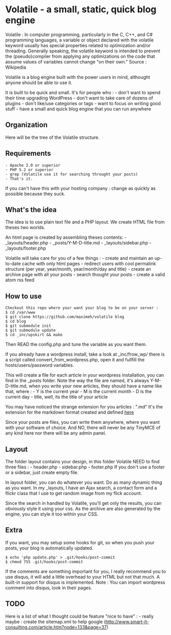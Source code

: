 Volatile - a small, static, quick blog engine
=============================================

Volatile : In computer programming, particularly in the C, C++, and C#
programming languages, a variable or object declared with the volatile keyword
usually has special properties related to optimization and/or threading.
Generally speaking, the volatile keyword is intended to prevent the
(pseudo)compiler from applying any optimizations on the code that assume values
of variables cannot change "on their own." 
Source : Wikipedia

Volatile is a blog engine built with the power users in mind,
althought anyone should be able to use it.

It is built to be quick and small. 
It's for people who :
    - don't want to spend their time upgrading WordPress
    - don't want to take care of dozens of plugins 
    - don't like/use categories or tags
    - want to focus on writing good stuff
    - have a small and quick blog engine that you can run anywhere

Organization
------------

Here will be the tree of the Volatile structure.

Requirements
------------
    - Apache 2.0 or superior
    - PHP 5.2 or superior
    - grep (Volatile use it for searching throught your posts)
    - That's it.
If you can't have this with your hosting company : change as quickly as 
possible because they suck.

What's the idea
---------------
The idea is to use plain text file and a PHP layout.
We create HTML file from theses two worlds.

An html page is created by assembling theses contents:
    - _layouts/header.php
    - _posts/Y-M-D-title.md
    - _layouts/sidebar.php
    - _layouts/footer.php

Volatile will take care for you of a few things :
    - create and maintain an up-to-date cache with only html pages
    - redirect users with cool permalink structure (per year, year/month, year/month/day and title)
    - create an archive page with all your posts
    - search thought your posts
    - create a valid atom rss feed
    
How to use 
----------
    Checkout this repo where your want your blog to be on your server :
    $ cd /var/www
    $ git clone https://github.com/maximeh/volatile blog
    $ cd blog
    $ git submodule init
    $ git submodule update
    $ cd _inc/upskirt && make

Then READ the config.php and tune the variable as you want them.

If you already have a wordpress install, take a look at _inc/frow_wp/
there is a script called convert_from_wordpress.php, open it and fullfill
the hosts/users/password variables.

This will create a file for each article in your wordpress installation, 
you can find in the _posts folder.
Note the way the file are named, it's always Y-M-D-title.md, when you write 
your new articles, they should have a name like that, where :
    - Y is the current year
    - M is the current month
    - D is the current day
    - title, well, its the title of your article

You may have noticed the strange extension for you articles : ".md"
It's the extension for the markdown format created and defined [here](http://daringfireball.net/projects/markdown/ "Markdown Project")

Since your posts are files, you can write them anywhere, where you want 
with your software of choice.
And NO, there will never be any TinyMCE of any kind here nor there will
be any admin panel.
    
Layout
------
The folder layout contains your design, in this folder Volatile NEED to find 
three files :
    - header.php
    - sidebar.php
    - footer.php
If you don't use a footer or a sidebar, just create empty file.

In layout folder, you can do whatever you want. Do as many dynamic thing as you
want.
In my _layouts, I have an Ajax search, a contact form and a flickr class that 
I use to get random image from my flick account.

Since the search in handled by Volatile, you'll get only the results, you can 
obviously style it using your css.
As the archive are also generated by the engine, you can style it too within your CSS.
    
Extra
-----
If you want, you may setup some hooks for git, so when you push your posts, 
your blog is automatically updated.

    $ echo 'php update.php' > .git/hooks/post-commit
    $ chmod 755 .git/hooks/post-commit

If the comments are something important for you, I really recommend you to use disqus, it 
will add a little overhead to your HTML but not that much. 
A built-in support for disqus is implemented.
Note : You can import wordpress comment into disqus, look in their pages.

TODO
----
Here is a list of what I thought could be feature "nice to have" :
    - really maybe : create the sitemap.xml to help google (http://www.smart-it-consulting.com/article.htm?node=133&page=37)
    
